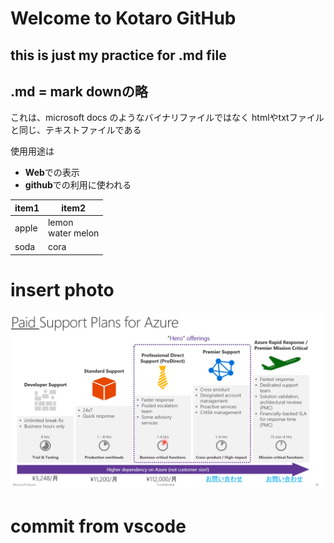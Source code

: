 # Welcome to Kotaro GitHub
## this is just my practice for .md file 
## .md = mark downの略

これは、microsoft docs のようなバイナリファイルではなく
htmlやtxtファイルと同じ、テキストファイルである

使用用途は

- **Web**での表示
- **github**での利用に使われる


|item1 |item2
|-- |--
|apple |lemon<br>water melon
|soda |cora

# insert photo

![表示できません](img/support_type_chart.PNG)

# commit from vscode